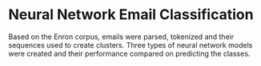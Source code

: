 # Neural Network Email Classification
Based on the Enron corpus, emails were parsed, tokenized and their sequences used to create clusters. Three types of neural network models were created and their performance compared on predicting the classes.

